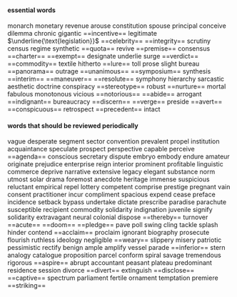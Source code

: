 #### essential words
monarch monetary revenue arouse constitution spouse principal conceive dilemma chronic gigantic ==incentive== legitimate $\underline{\text{legislation}}$ ==celebrity== ==integrity== scrutiny census regime synthetic ==quota== revive ==premise== consensus ==charter== ==exempt== designate underlie surge ==verdict== ==commodity== textile hitherto ==lure== toll prose slight bureau ==panorama== outrage ==unanimous== ==symposium== synthesis ==interim== ==maneuver== ==resolute== symphony hierarchy sarcastic aesthetic doctrine conspiracy ==stereotype== robust ==nurture== mortal fabulous monotonous vicious ==notorious== ==abide== arrogant ==indignant== bureaucracy ==discern== ==verge== preside ==avert== ==conspicuous== retrospect ==precedent== intact

#### words that should be reviewed periodically
vague desperate segment sector convention prevalent propel institution acquaintance  speculate prospect perspective capable perceive ==agenda== conscious secretary dispute embryo embody endure amateur originate prejudice enterprise reign interior prominent profitable linguistic commerce deprive narrative extensive legacy elegant substance norm utmost solar drama foremost anecdote heritage immense suspicious reluctant empirical repel lottery competent comprise prestige pregnant vain consent practitioner incur compliment spacious expend cease preface incidence setback bypass undertake dictate prescribe paradise parachute susceptible recipient commodity solidarity indignation juvenile signify solidarity extravagant neural colonial dispose ==thereby== turnover ==acute== ==doom== ==pledge== pave poll swing cling tackle splash hinder contend ==acclaim== proclaim ignorant biography prosecute flourish ruthless ideology negligible ==weary== slippery misery patriotic pessimistic rectify benign ample amplify vessel parade ==inferior== stern analogy catalogue proposition parcel conform spiral savage tremendous rigorous ==aspire== abrupt accountant peasant plateau predominant residence session divorce ==divert== extinguish ==disclose== ==captive== spectrum parliament fertile ornament temptation premiere ==striking== 